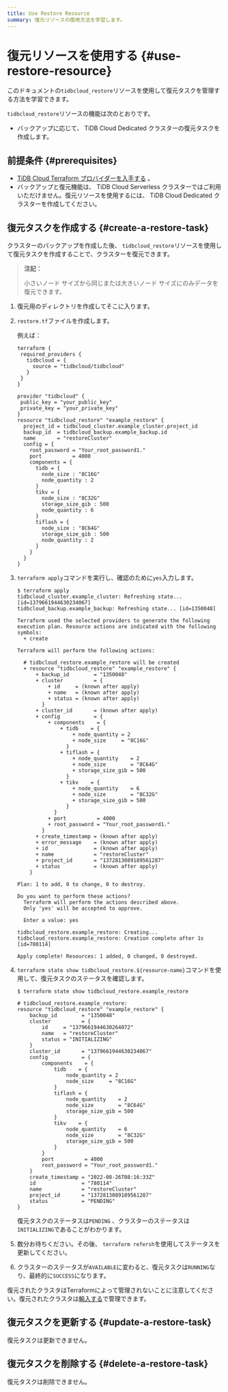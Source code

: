```yaml
---
title: Use Restore Resource
summary: 復元リソースの使用方法を学習します。
---
```


# 復元リソースを使用する {#use-restore-resource}

このドキュメントの`tidbcloud_restore`リソースを使用して復元タスクを管理する方法を学習できます。

`tidbcloud_restore`リソースの機能は次のとおりです。

-   バックアップに応じて、 TiDB Cloud Dedicated クラスターの復元タスクを作成します。

## 前提条件 {#prerequisites}

-   [TiDB Cloud Terraform プロバイダーを入手する](/tidb-cloud/terraform-get-tidbcloud-provider.md) 。
-   バックアップと復元機能は、 TiDB Cloud Serverless クラスターではご利用いただけません。復元リソースを使用するには、 TiDB Cloud Dedicated クラスターを作成してください。

## 復元タスクを作成する {#create-a-restore-task}

クラスターのバックアップを作成した後、 `tidbcloud_restore`リソースを使用して復元タスクを作成することで、クラスターを復元できます。

> **注記：**
>
> 小さいノード サイズから同じまたは大きいノード サイズにのみデータを復元できます。

1.  復元用のディレクトリを作成してそこに入ります。

2.  `restore.tf`ファイルを作成します。

    例えば：

        terraform {
         required_providers {
           tidbcloud = {
             source = "tidbcloud/tidbcloud"
           }
         }
        }

        provider "tidbcloud" {
         public_key = "your_public_key"
         private_key = "your_private_key"
        }
        resource "tidbcloud_restore" "example_restore" {
          project_id = tidbcloud_cluster.example_cluster.project_id
          backup_id  = tidbcloud_backup.example_backup.id
          name       = "restoreCluster"
          config = {
            root_password = "Your_root_password1."
            port          = 4000
            components = {
              tidb = {
                node_size : "8C16G"
                node_quantity : 2
              }
              tikv = {
                node_size : "8C32G"
                storage_size_gib : 500
                node_quantity : 6
              }
              tiflash = {
                node_size : "8C64G"
                storage_size_gib : 500
                node_quantity : 2
              }
            }
          }
        }

3.  `terraform apply`コマンドを実行し、確認のために`yes`入力します。

        $ terraform apply
        tidbcloud_cluster.example_cluster: Refreshing state... [id=1379661944630234067]
        tidbcloud_backup.example_backup: Refreshing state... [id=1350048]

        Terraform used the selected providers to generate the following execution plan. Resource actions are indicated with the following symbols:
          + create

        Terraform will perform the following actions:

          # tidbcloud_restore.example_restore will be created
          + resource "tidbcloud_restore" "example_restore" {
              + backup_id        = "1350048"
              + cluster          = {
                  + id     = (known after apply)
                  + name   = (known after apply)
                  + status = (known after apply)
                }
              + cluster_id       = (known after apply)
              + config           = {
                  + components    = {
                      + tidb    = {
                          + node_quantity = 2
                          + node_size     = "8C16G"
                        }
                      + tiflash = {
                          + node_quantity    = 2
                          + node_size        = "8C64G"
                          + storage_size_gib = 500
                        }
                      + tikv    = {
                          + node_quantity    = 6
                          + node_size        = "8C32G"
                          + storage_size_gib = 500
                        }
                    }
                  + port          = 4000
                  + root_password = "Your_root_password1."
                }
              + create_timestamp = (known after apply)
              + error_message    = (known after apply)
              + id               = (known after apply)
              + name             = "restoreCluster"
              + project_id       = "1372813089189561287"
              + status           = (known after apply)
            }

        Plan: 1 to add, 0 to change, 0 to destroy.

        Do you want to perform these actions?
          Terraform will perform the actions described above.
          Only 'yes' will be accepted to approve.

          Enter a value: yes

        tidbcloud_restore.example_restore: Creating...
        tidbcloud_restore.example_restore: Creation complete after 1s [id=780114]

        Apply complete! Resources: 1 added, 0 changed, 0 destroyed.

4.  `terraform state show tidbcloud_restore.${resource-name}`コマンドを使用して、復元タスクのステータスを確認します。

        $ terraform state show tidbcloud_restore.example_restore

        # tidbcloud_restore.example_restore:
        resource "tidbcloud_restore" "example_restore" {
            backup_id        = "1350048"
            cluster          = {
                id     = "1379661944630264072"
                name   = "restoreCluster"
                status = "INITIALIZING"
            }
            cluster_id       = "1379661944630234067"
            config           = {
                components    = {
                    tidb    = {
                        node_quantity = 2
                        node_size     = "8C16G"
                    }
                    tiflash = {
                        node_quantity    = 2
                        node_size        = "8C64G"
                        storage_size_gib = 500
                    }
                    tikv    = {
                        node_quantity    = 6
                        node_size        = "8C32G"
                        storage_size_gib = 500
                    }
                }
                port          = 4000
                root_password = "Your_root_password1."
            }
            create_timestamp = "2022-08-26T08:16:33Z"
            id               = "780114"
            name             = "restoreCluster"
            project_id       = "1372813089189561287"
            status           = "PENDING"
        }

    復元タスクのステータスは`PENDING` 、クラスターのステータスは`INITIALIZING`であることがわかります。

5.  数分お待ちください。その後、 `terraform refersh`を使用してステータスを更新してください。

6.  クラスターのステータスが`AVAILABLE`に変わると、復元タスクは`RUNNING`なり、最終的に`SUCCESS`になります。

復元されたクラスタはTerraformによって管理されないことに注意してください。復元されたクラスタは[輸入する](/tidb-cloud/terraform-use-cluster-resource.md#import-a-cluster)で管理できます。

## 復元タスクを更新する {#update-a-restore-task}

復元タスクは更新できません。

## 復元タスクを削除する {#delete-a-restore-task}

復元タスクは削除できません。
